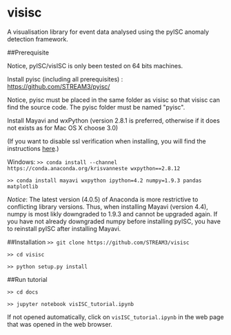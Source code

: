 # visisc
A visualisation library for event data analysed using the pyISC anomaly detection framework.


##Prerequisite

Notice, pyISC/visISC is only been tested on 64 bits machines.

Install pyisc (including all prerequisites) : https://github.com/STREAM3/pyisc/

Notice, pyisc must be placed in the same folder as visisc so that visisc can find the source code. The pyisc folder must be named "pyisc".

Install Mayavi and wxPython (version 2.8.1 is preferred, otherwise if it does not exists as for Mac OS X choose 3.0)

(If you want to disable ssl verification when installing, you will find the instructions <a href="https://docs.continuum.io/anaconda-repository/faq#how-do-i-disable-ssl-checking-on-package-installation">here</a>.)

Windows:
`>> conda install --channel https://conda.anaconda.org/krisvanneste wxpython==2.8.12`

`>> conda install mayavi wxpython ipython=4.2 numpy=1.9.3 pandas matplotlib`


*Notice*: The latest version (4.0.5) of Anaconda is more restrictive to conflicting library versions. Thus, when installing Mayavi (version 4.4), numpy is most likly downgraded to 1.9.3 and cannot be upgraded again. If you have not already downgraded numpy before installing pyISC, you have to reinstall pyISC after installing Mayavi. 

##Installation
`>> git clone https://github.com/STREAM3/visisc`

`>> cd visisc`

`>> python setup.py install`

##Run tutorial

`>> cd docs`

`>> jupyter notebook visISC_tutorial.ipynb`

If not opened automatically, click  on `visISC_tutorial.ipynb` in the web page that was opened in the web browser.
